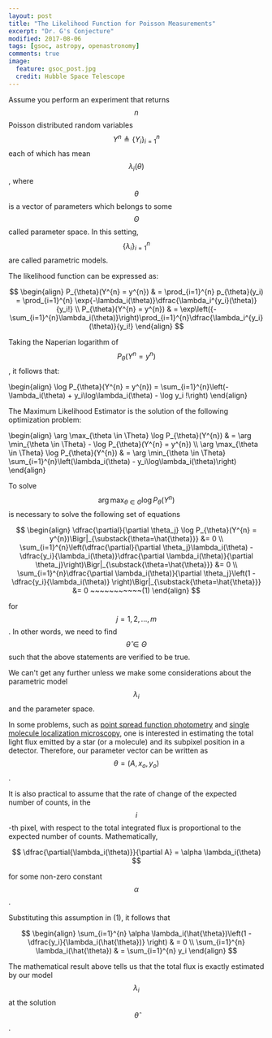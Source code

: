 ```yaml
---
layout: post
title: "The Likelihood Function for Poisson Measurements"
excerpt: "Dr. G's Conjecture"
modified: 2017-08-06
tags: [gsoc, astropy, openastronomy]
comments: true
image:
  feature: gsoc_post.jpg
  credit: Hubble Space Telescope
---
```


Assume you perform an experiment that returns $$n$$ Poisson distributed random variables $$Y^{n}
\triangleq \{Y_i\}_{i=1}^{n}$$ each of which has mean $$\lambda_i(\theta)$$, where
$$\theta$$ is a vector of parameters which belongs to some $$\Theta$$ called parameter space.
In this setting, $$\{\lambda_i\}_{i=1}^{n}$$ are called parametric models.

The likelihood function can be expressed as:

$$
\begin{align}
P_{\theta}(Y^{n} = y^{n}) & = \prod_{i=1}^{n} p_{\theta}(y_i) = \prod_{i=1}^{n} \exp{-\lambda_i(\theta)}\dfrac{\lambda_i^{y_i}(\theta)}{y_i!} \\ P_{\theta}(Y^{n} = y^{n}) & = \exp\left({-\sum_{i=1}^{n}\lambda_i(\theta)}\right)\prod_{i=1}^{n}\dfrac{\lambda_i^{y_i}(\theta)}{y_i!}
\end{align}
$$

Taking the Naperian logarithm of $$P_{\theta}(Y^{n} = y^{n})$$, it follows that:

\begin{align}
\log P_{\theta}(Y^{n} = y^{n}) = \sum_{i=1}^{n}\left(- \lambda_i(\theta) + y_i\log\lambda_i(\theta) - \log y_i !\right)
\end{align}

The Maximum Likelihood Estimator is the solution of the following optimization problem:

\begin{align}
\arg \max_{\theta \in \Theta} \log P_{\theta}(Y^{n}) & = \arg \min_{\theta \in \Theta} - \log P_{\theta}(Y^{n} = y^{n}) \\\\ \arg \max_{\theta \in \Theta} \log P_{\theta}(Y^{n}) & = \arg \min_{\theta \in \Theta} \sum_{i=1}^{n}\left(\lambda_i(\theta) - y_i\log\lambda_i(\theta)\right)
\end{align}

To solve $$\arg \max_{\theta \in \Theta} \log P_{\theta}(Y^{n})$$ is necessary to solve the following set of equations

$$
\begin{align}
\dfrac{\partial}{\partial \theta_j} \log P_{\theta}(Y^{n} = y^{n})\Bigr|_{\substack{\theta=\hat{\theta}}} &= 0 \\ \sum_{i=1}^{n}\left(\dfrac{\partial}{\partial \theta_j}\lambda_i(\theta) - \dfrac{y_i}{\lambda_i(\theta)}\dfrac{\partial \lambda_i(\theta)}{\partial \theta_j}\right)\Bigr|_{\substack{\theta=\hat{\theta}}} &= 0 \\ \sum_{i=1}^{n}\dfrac{\partial \lambda_i(\theta)}{\partial \theta_j}\left(1 - \dfrac{y_i}{\lambda_i(\theta)} \right)\Bigr|_{\substack{\theta=\hat{\theta}}} &= 0 ~~~~~~~~~~~(1)
\end{align}
$$

for $$ j=1, 2, ..., m$$. In other words, we need to find $$\hat{\theta} \in \Theta$$ such that the above statements are verified to be true.

We can't get any further unless we make some considerations about the parametric model $$\lambda_i$$ and the parameter space.

In some problems, such as [point spread function photometry](https://photutils.readthedocs.io/en/stable/photutils/psf.html) and [single molecule localization microscopy](http://q-bio.org/w/images/1/1d/SR_review2.pdf), one is interested in estimating the total light flux emitted by a star (or a molecule) and its subpixel position in a detector. Therefore, our parameter vector can be written as $$\theta = (A, x_o, y_o)$$.

It is also practical to assume that the rate of change of the expected number of counts, in the $$i$$-th pixel, with respect to the total integrated flux is proportional to the expected number of counts. Mathematically,

$$
\dfrac{\partial{\lambda_i(\theta)}}{\partial A} = \alpha \lambda_i(\theta)
$$

for some non-zero constant $$ \alpha $$.

Substituting this assumption in (1), it follows that

$$
\begin{align}
\sum_{i=1}^{n} \alpha \lambda_i(\hat{\theta})\left(1 - \dfrac{y_i}{\lambda_i(\hat{\theta})} \right) & = 0 \\
\sum_{i=1}^{n} \lambda_i(\hat{\theta}) & = \sum_{i=1}^{n} y_i
\end{align}
$$

The mathematical result above tells us that the total flux is exactly estimated by our model $$\lambda_i$$ at the solution $$\hat{\theta}$$.
